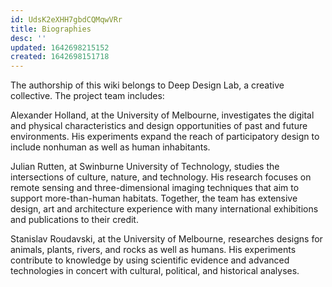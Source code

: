 ```yaml
---
id: UdsK2eXHH7gbdCQMqwVRr
title: Biographies
desc: ''
updated: 1642698215152
created: 1642698151718
---
```


The authorship of this wiki belongs to Deep Design Lab, a creative collective. The project team includes:

Alexander Holland, at the University of Melbourne, investigates the digital and physical characteristics and design opportunities of past and future environments. His experiments expand the reach of participatory design to include nonhuman as well as human inhabitants.

Julian Rutten, at Swinburne University of Technology, studies the intersections of culture, nature, and technology. His research focuses on remote sensing and three-dimensional imaging techniques that aim to support more-than-human habitats.
Together, the team has extensive design, art and architecture experience with many international exhibitions and publications to their credit.

Stanislav Roudavski, at the University of Melbourne, researches designs for animals, plants, rivers, and rocks as well as humans. His experiments contribute to knowledge by using scientific evidence and advanced technologies in concert with cultural, political, and historical analyses.
